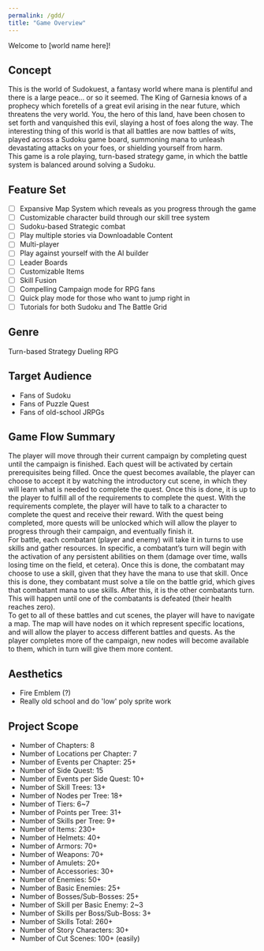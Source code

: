 ```yaml
---
permalink: /gdd/
title: "Game Overview"
---
```


Welcome to [world name here]!

## Concept

This is the world of Sudokuest, a fantasy world where mana is plentiful and there is a large peace… or so it seemed. The King of Garnesia knows of a prophecy which foretells of a great evil arising in the near future, which threatens the very world. You, the hero of this land, have been chosen to set forth and vanquished this evil, slaying a host of foes along the way. The interesting thing of this world is that all battles are now battles of wits, played across a Sudoku game board, summoning mana to unleash devastating attacks on your foes, or shielding yourself from harm.  
This game is a role playing, turn-based strategy game, in which the battle system is balanced around solving a Sudoku.

## Feature Set
- [ ] Expansive Map System which reveals as you progress through the game
- [ ] Customizable character build through our skill tree system
- [ ] Sudoku-based Strategic combat
- [ ] Play multiple stories via Downloadable Content
- [ ] Multi-player
- [ ] Play against yourself with the AI builder
- [ ] Leader Boards
- [ ] Customizable Items
- [ ] Skill Fusion
- [ ] Compelling Campaign mode for RPG fans
- [ ] Quick play mode for those who want to jump right in
- [ ] Tutorials for both Sudoku and The Battle Grid

## Genre

Turn-based Strategy Dueling RPG

## Target Audience

- Fans of Sudoku
- Fans of Puzzle Quest
- Fans of old-school JRPGs

## Game Flow Summary

The player will move through their current campaign by completing quest until the campaign is finished. Each quest will be activated by certain prerequisites being filled. Once the quest becomes available, the player can choose to accept it by watching the introductory cut scene, in which they will learn what is needed to complete the quest. Once this is done, it is up to the player to fulfill all of the requirements to complete the quest. With the requirements complete, the player will have to talk to a character to complete the quest and receive their reward. With the quest being completed, more quests will be unlocked which will allow the player to progress through their campaign, and eventually finish it.  
For battle, each combatant (player and enemy) will take it in turns to use skills and gather resources. In specific, a combatant’s turn will begin with the activation of any persistent abilities on them (damage over time, walls losing time on the field, et cetera). Once this is done, the combatant may choose to use a skill, given that they have the mana to use that skill. Once this is done, they combatant must solve a tile on the battle grid, which gives that combatant mana to use skills. After this, it is the other combatants turn. This will happen until one of the combatants is defeated (their health reaches zero).  
To get to all of these battles and cut scenes, the player will have to navigate a map. The map will have nodes on it which represent specific locations, and will allow the player to access different battles and quests. As the player completes more of the campaign, new nodes will become available to them, which in turn will give them more content.  

## Aesthetics

- Fire Emblem (?)
- Really old school and do 'low' poly sprite work

## Project Scope

- Number of Chapters: 8
- Number of  Locations per Chapter: 7
- Number of Events per Chapter: 25+
- Number of Side Quest: 15
- Number of Events per Side Quest: 10+
- Number of Skill Trees: 13+
- Number of Nodes per Tree: 18+
- Number of Tiers: 6~7
- Number of Points per Tree: 31+
- Number of Skills per Tree: 9+
- Number of Items: 230+
- Number of Helmets: 40+
- Number of Armors: 70+
- Number of Weapons: 70+
- Number of Amulets: 20+
- Number of Accessories: 30+
- Number of Enemies: 50+
- Number of Basic Enemies: 25+
- Number of Bosses/Sub-Bosses: 25+
- Number of Skill per Basic Enemy: 2~3
- Number of Skills per Boss/Sub-Boss: 3+
- Number of Skills Total: 260+
- Number of Story Characters: 30+
- Number of Cut Scenes: 100+ (easily)

